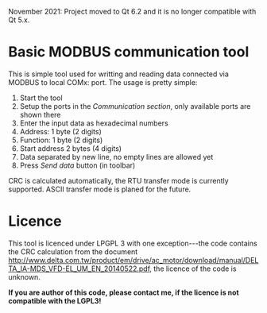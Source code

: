 November 2021: Project moved to Qt 6.2 and it is no longer compatible with Qt 5.x.

# Basic MODBUS communication tool
This is simple tool used for writting and reading data connected via MODBUS to local COMx: port. The usage is pretty simple:

1. Start the tool
1. Setup the ports in the _Communication section_, only available ports are shown there
1. Enter the input data as hexadecimal numbers
  1. Address: 1 byte (2 digits)
  1. Function: 1 byte (2 digits)
  1. Start address 2 bytes (4 digits)
  1. Data separated by new line, no empty lines are allowed yet
1. Press _Send data_ button (in toolbar)

CRC is calculated automatically, the RTU transfer mode is currently supported. ASCII transfer mode is planed for the future.

# Licence
This tool is licenced under LPGPL 3 with one exception---the code contains the CRC calculation from the document http://www.delta.com.tw/product/em/drive/ac_motor/download/manual/DELTA_IA-MDS_VFD-EL_UM_EN_20140522.pdf, the licence of the code is unknown. 

**If you are author of this code, please contact me, if the licence is not compatible with the LGPL3!**

